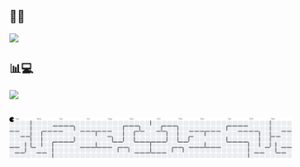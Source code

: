 ## 👋✨

<img width="300" src="https://cdn.pixabay.com/animation/2022/10/03/07/29/07-29-46-122_512.gif">

## 📊💻
![](https://github-readme-stats.vercel.app/api/top-langs/?username=wilngo007&theme=blueberry&hide_border=false&include_all_commits=false&count_private=false&layout=compact)

## 
###

<picture>
  <source media="(prefers-color-scheme: dark)" srcset="https://raw.githubusercontent.com/KhanhChinh12/KhanhChinh12/output/pacman-contribution-graph-dark.svg">
  <source media="(prefers-color-scheme: light)" srcset="https://raw.githubusercontent.com/KhanhChinh12/KhanhChinh12/output/pacman-contribution-graph.svg">
  <img alt="pacman contribution graph" src="https://raw.githubusercontent.com/KhanhChinh12/KhanhChinh12/output/pacman-contribution-graph.svg">
</picture>

###


